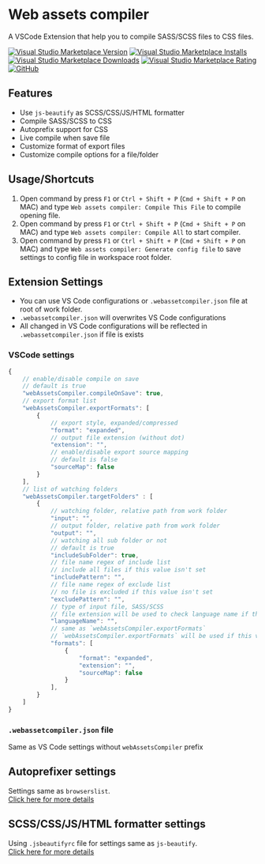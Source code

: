 # Web assets compiler

A VSCode Extension that help you to compile SASS/SCSS files to CSS files.

[![Visual Studio Marketplace Version](https://img.shields.io/visual-studio-marketplace/v/kiennp.web-assets-compiler?style=flat-square)](https://marketplace.visualstudio.com/items?itemName=kiennp.web-assets-compiler)
[![Visual Studio Marketplace Installs](https://img.shields.io/visual-studio-marketplace/i/kiennp.web-assets-compiler?style=flat-square)](https://marketplace.visualstudio.com/items?itemName=kiennp.web-assets-compiler)
[![Visual Studio Marketplace Downloads](https://img.shields.io/visual-studio-marketplace/d/kiennp.web-assets-compiler?style=flat-square)](https://marketplace.visualstudio.com/items?itemName=kiennp.web-assets-compiler)
[![Visual Studio Marketplace Rating](https://img.shields.io/visual-studio-marketplace/r/kiennp.web-assets-compiler?style=flat-square)](https://marketplace.visualstudio.com/items?itemName=kiennp.web-assets-compiler)
[![GitHub](https://img.shields.io/github/license/kiennp/web-assets-compiler?style=flat-square)](https://github.com/kiennp/web-assets-compiler)

## Features

* Use `js-beautify` as SCSS/CSS/JS/HTML formatter
* Compile SASS/SCSS to CSS
* Autoprefix support for CSS
* Live compile when save file
* Customize format of export files
* Customize compile options for a file/folder

## Usage/Shortcuts

1. Open command by press `F1` or `Ctrl + Shift + P` (`Cmd + Shift + P` on MAC) and type `Web assets compiler: Compile This File` to compile opening file.
1. Open command by press `F1` or `Ctrl + Shift + P` (`Cmd + Shift + P` on MAC) and type `Web assets compiler: Compile All` to start compiler.
1. Open command by press `F1` or `Ctrl + Shift + P` (`Cmd + Shift + P` on MAC) and type `Web assets compiler: Generate config file` to save settings to config file in workspace root folder.

## Extension Settings

* You can use VS Code configurations or `.webassetcompiler.json` file at root of work folder.  
* `.webassetcompiler.json` will overwrites VS Code configurations  
* All changed in VS Code configurations will be reflected in `.webassetcompiler.json` if file is exists

### VSCode settings

```javascript
{
    // enable/disable compile on save
    // default is true
    "webAssetsCompiler.compileOnSave": true,
    // export format list
    "webAssetsCompiler.exportFormats": [
        {
            // export style, expanded/compressed
            "format": "expanded",
            // output file extension (without dot)
            "extension": "",
            // enable/disable export source mapping
            // default is false
            "sourceMap": false
        }
    ],
    // list of watching folders
    "webAssetsCompiler.targetFolders" : [
        {
            // watching folder, relative path from work folder
            "input": "",
            // output folder, relative path from work folder
            "output": "",
            // watching all sub folder or not
            // default is true
            "includeSubFolder": true,
            // file name regex of include list
            // include all files if this value isn't set
            "includePattern": "",
            // file name regex of exclude list
            // no file is excluded if this value isn't set
            "excludePattern": "",
            // type of input file, SASS/SCSS
            // file extension will be used to check language name if this value isn't set
            "languageName": "",
            // same as `webAssetsCompiler.exportFormats`
            // `webAssetsCompiler.exportFormats` will be used if this value isn't set
            "formats": [
                {
                    "format": "expanded",
                    "extension": "",
                    "sourceMap": false
                }
            ],
        }
    ]
}
```

### `.webassetcompiler.json` file

Same as VS Code settings without `webAssetsCompiler` prefix

## Autoprefixer settings

Settings same as `browserslist`.  
[Click here for more details](https://github.com/browserslist/browserslist#queries)

## SCSS/CSS/JS/HTML formatter settings

Using `.jsbeautifyrc` file for settings same as `js-beautify`.  
[Click here for more details](https://github.com/beautify-web/js-beautify#loading-settings-from-environment-or-jsbeautifyrc-javascript-only)
